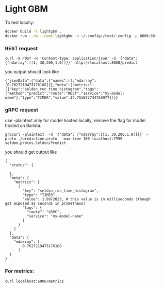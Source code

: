 # Light GBM

To test locally:
```bash
docker build -t lightgbm .
docker run --rm --name lightgbm -v ~/.config:/root/.config -p 8000:80 -p 7999:79 -p 6000:6000 lightgbm:latest &
```

### REST request
```
curl -X POST -H 'Content-Type: application/json' -d '{"data": {"ndarray":[[1, 30,200,1,0]]}}' http://localhost:8000/predict
```
you output should look like

```
{"jsonData":{"data":{"names":[],"ndarray":[0.7627219473176108]}},"meta":{"metrics":[{"key":"seldon_run_time_histogram","tags":{"method":"predict","route":"REST","service":"my-model-name"},"type":"TIMER","value":14.751672744750977}]}}
```

### gRPC request
use -plaintext only for model hosted locally, remove the flag for model hosted on Barista.
```
grpcurl -plaintext  -d '{"data": {"ndarray":[[1, 30,200,1,0]]}}' -proto ./prediction.proto  -max-time 100 localhost:7999 seldon.protos.Seldon/Predict
```

you should get output like

```
{
  "status": {

  },
  "meta": {
    "metrics": [
      {
        "key": "seldon_run_time_histogram",
        "type": "TIMER",
        "value": 1.0972023, # this value is in milliseconds (though get exposed as seconds in prometheus)
        "tags": {
          "route": "GRPC",
          "service": "my-model-name"
        }
      }
    ]
  },
  "data": {
    "ndarray": [
        0.7627219473176108
      ]
  }
}
```

### For metrics:
```
curl localhost:6000/metrics
```
